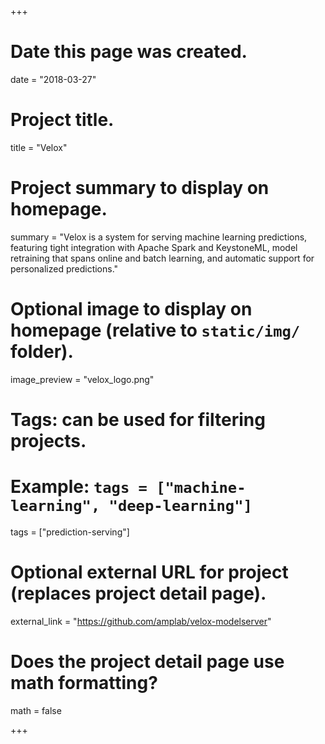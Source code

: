 +++
# Date this page was created.
date = "2018-03-27"

# Project title.
title = "Velox"

# Project summary to display on homepage.
summary = "Velox is a system for serving machine learning predictions, featuring tight integration with Apache Spark and KeystoneML, model retraining that spans online and batch learning, and automatic support for personalized predictions."


# Optional image to display on homepage (relative to `static/img/` folder).
image_preview = "velox_logo.png"

# Tags: can be used for filtering projects.
# Example: `tags = ["machine-learning", "deep-learning"]`
tags = ["prediction-serving"]

# Optional external URL for project (replaces project detail page).
external_link = "https://github.com/amplab/velox-modelserver"

# Does the project detail page use math formatting?
math = false

+++

